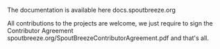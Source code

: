 The documentation is available here docs.spoutbreeze.org

All contributions to the projects are welcome, we just require to sign the Contributor Agreement spoutbreeze.org/SpoutBreezeContributorAgreement.pdf and that's all.
